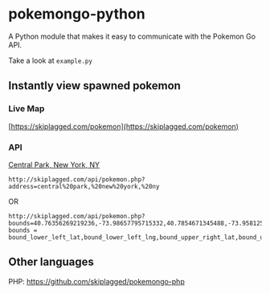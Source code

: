 # pokemongo-python
A Python module that makes it easy to communicate with the Pokemon Go API.

Take a look at `example.py`

## Instantly view spawned pokemon

### Live Map

[https://skiplagged.com/pokemon](https://skiplagged.com/pokemon)

### API
[Central Park, New York, NY](http://skiplagged.com/api/pokemon.php?address=central%20park,%20new%20york,%20ny)

```
http://skiplagged.com/api/pokemon.php?address=central%20park,%20new%20york,%20ny
```

OR

```
http://skiplagged.com/api/pokemon.php?bounds=40.76356269219236,-73.98657795715332,40.7854671345488,-73.95812508392333
bounds = bound_lower_left_lat,bound_lower_left_lng,bound_upper_right_lat,bound_upper_right_lng
```

## Other languages

PHP: https://github.com/skiplagged/pokemongo-php
